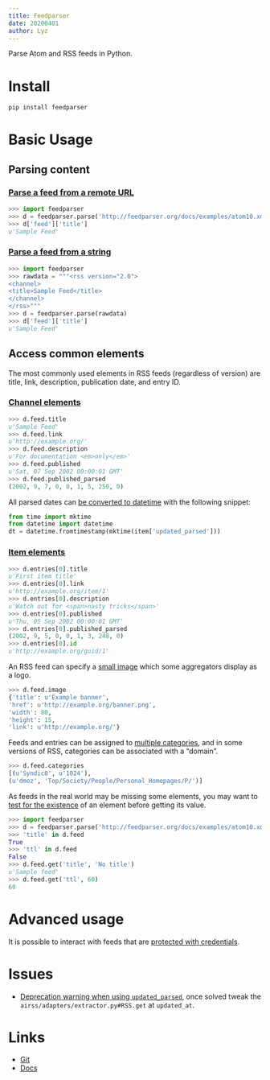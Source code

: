 ```yaml
---
title: Feedparser
date: 20200401
author: Lyz
---
```


Parse Atom and RSS feeds in Python.

# Install

```bash
pip install feedparser
```

# Basic Usage

## Parsing content

### [Parse a feed from a remote URL](https://pythonhosted.org/feedparser/introduction.html#parsing-a-feed-from-a-remote-url)

```python
>>> import feedparser
>>> d = feedparser.parse('http://feedparser.org/docs/examples/atom10.xml')
>>> d['feed']['title']
u'Sample Feed'
```

### [Parse a feed from a string](https://pythonhosted.org/feedparser/introduction.html#parsing-a-feed-from-a-string)

```python
>>> import feedparser
>>> rawdata = """<rss version="2.0">
<channel>
<title>Sample Feed</title>
</channel>
</rss>"""
>>> d = feedparser.parse(rawdata)
>>> d['feed']['title']
u'Sample Feed'
```


## Access common elements

The most commonly used elements in RSS feeds (regardless of version) are title,
link, description, publication date, and entry ID.

### [Channel elements](https://pythonhosted.org/feedparser/common-rss-elements.html#accessing-common-channel-elements)

```python
>>> d.feed.title
u'Sample Feed'
>>> d.feed.link
u'http://example.org/'
>>> d.feed.description
u'For documentation <em>only</em>'
>>> d.feed.published
u'Sat, 07 Sep 2002 00:00:01 GMT'
>>> d.feed.published_parsed
(2002, 9, 7, 0, 0, 1, 5, 250, 0)

```
All parsed dates can [be converted to
datetime](https://snipplr.com/view/56927/convert-the-timestructtime-object-into-a-datetimedatetime-object)
with the following snippet:

```python
from time import mktime
from datetime import datetime
dt = datetime.fromtimestamp(mktime(item['updated_parsed']))
```

### [Item elements](https://pythonhosted.org/feedparser/common-rss-elements.html#accessing-common-item-elements)

```python
>>> d.entries[0].title
u'First item title'
>>> d.entries[0].link
u'http://example.org/item/1'
>>> d.entries[0].description
u'Watch out for <span>nasty tricks</span>'
>>> d.entries[0].published
u'Thu, 05 Sep 2002 00:00:01 GMT'
>>> d.entries[0].published_parsed
(2002, 9, 5, 0, 0, 1, 3, 248, 0)
>>> d.entries[0].id
u'http://example.org/guid/1'
```
An RSS feed can specify a [small
image](https://pythonhosted.org/feedparser/uncommon-rss.html#accessing-feed-image)
which some aggregators display as a logo.

```python
>>> d.feed.image
{'title': u'Example banner',
'href': u'http://example.org/banner.png',
'width': 80,
'height': 15,
'link': u'http://example.org/'}
```

Feeds and entries can be assigned to [multiple
categories](https://pythonhosted.org/feedparser/uncommon-rss.html#accessing-multiple-categories),
and in some versions of RSS, categories can be associated with a “domain”.

```python
>>> d.feed.categories
[(u'Syndic8', u'1024'),
(u'dmoz', 'Top/Society/People/Personal_Homepages/P/')]
```

As feeds in the real world may be missing some elements, you may want to [test
for the existence](https://pythonhosted.org/feedparser/basic-existence.html#testing-if-elements-are-present)
of an element before getting its value.

```python
>>> import feedparser
>>> d = feedparser.parse('http://feedparser.org/docs/examples/atom10.xml')
>>> 'title' in d.feed
True
>>> 'ttl' in d.feed
False
>>> d.feed.get('title', 'No title')
u'Sample feed'
>>> d.feed.get('ttl', 60)
60
```

# Advanced usage

It is possible to interact with feeds that are [protected with
credentials](https://pythonhosted.org/feedparser/http-authentication.html).

# Issues

* [Deprecation warning when using
    `updated_parsed`](https://github.com/kurtmckee/feedparser/issues/151), once
    solved tweak the `airss/adapters/extractor.py#RSS.get` at `updated_at`.

# Links

* [Git](https://github.com/kurtmckee/feedparser)
* [Docs](https://pythonhosted.org/feedparser/)
